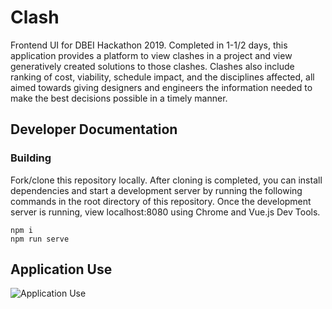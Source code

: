 # Clash

Frontend UI for DBEI Hackathon 2019. Completed in 1-1/2 days, this application provides a platform to view clashes in a project and view generatively created solutions to those clashes. Clashes also include ranking of cost, viability, schedule impact, and the disciplines affected, all aimed towards giving designers and engineers the information needed to make the best decisions possible in a timely manner.

## Developer Documentation

### Building

Fork/clone this repository locally. After cloning is completed, you can install dependencies and start a development server by running the following commands in the root directory of this repository. Once the development server is running, view localhost:8080 using Chrome and Vue.js Dev Tools.

```
npm i
npm run serve
```

## Application Use

![Application Use](./public/assets/appuse.gif)
